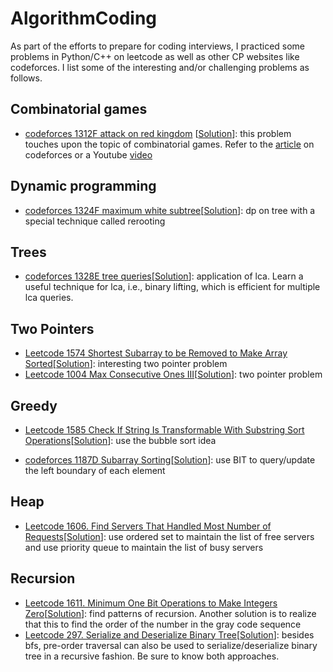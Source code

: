 # AlgorithmCoding

As part of the efforts to prepare for coding interviews, I practiced some problems in Python/C++ on leetcode as well as other CP websites like codeforces.
I list some of the interesting and/or challenging problems as follows.

## Combinatorial games
* [codeforces 1312F attack on red kingdom](https://codeforces.com/contest/1312/problem/F) \[[Solution](codeforces/1312F_attack_on_red_kingdom.cpp)\]: this problem touches upon the topic of combinatorial games. Refer to the [article](https://codeforces.com/blog/entry/66040) on codeforces or a Youtube [video](https://www.youtube.com/watch?v=ymoSFrDmkMY&list=PLOzRYVm0a65fY-Vh8Caiv3wAYmDd7SnrN&index=7)

## Dynamic programming
* [codeforces 1324F maximum white subtree](https://codeforces.com/contest/1324/problem/F)\[[Solution](codeforces/1324F_maximum_white_subtree.cpp)\]: dp on tree with a special technique called rerooting

## Trees
* [codeforces 1328E tree queries](https://codeforces.com/contest/1328/problem/E)\[[Solution](codeforces/1328E_tree_queries.cpp)\]: application of lca. Learn a useful technique for lca, i.e., binary lifting, which is efficient for multiple lca queries.

## Two Pointers
* [Leetcode 1574 Shortest Subarray to be Removed to Make Array Sorted](https://leetcode.com/contest/biweekly-contest-34/problems/shortest-subarray-to-be-removed-to-make-array-sorted/)\[[Solution](leetcode/1574_shortest_subarray_to_be_removed_to_make_array_sorted.cpp)\]: interesting two pointer problem
* [Leetcode 1004 Max Consecutive Ones III](https://leetcode.com/problems/max-consecutive-ones-iii/)\[[Solution](leetcode/1004_max_consecutive_ones_iii.cpp)\]: two pointer problem

## Greedy
* [Leetcode 1585 Check If String Is Transformable With Substring Sort Operations](https://leetcode.com/problems/check-if-string-is-transformable-with-substring-sort-operations/)\[[Solution](leetcode/1585_check_if_string_is_transformable_with_substring_sort_operations.cpp
)\]: use the bubble sort idea

* [codeforces 1187D Subarray Sorting](https://codeforces.com/contest/1187/problem/D)\[[Solution](codeforces/1187D_subarray_sorting.cpp
)\]: use BIT to query/update the left boundary of each element


## Heap
* [Leetcode 1606. Find Servers That Handled Most Number of Requests](https://leetcode.com/contest/biweekly-contest-36/problems/find-servers-that-handled-most-number-of-requests/)\[[Solution](leetcode/1606_find_servers_that_handled_most_number_of_requests.cpp)\]: use ordered set to maintain the list of free servers and use priority queue to maintain the list of busy servers

## Recursion
* [Leetcode 1611. Minimum One Bit Operations to Make Integers Zero](https://leetcode.com/problems/minimum-one-bit-operations-to-make-integers-zero//)\[[Solution](leetcode/1611_minimum_one_bit_operations_to_make_ingeters_zero.py)\]: find patterns of recursion. Another solution is to realize that this to find the order of the number in the gray code sequence
* [Leetcode 297. Serialize and Deserialize Binary Tree](https://leetcode.com/problems/serialize-and-deserialize-binary-tree/)\[[Solution](leetcode/297_serialize_and_deserialize_binary_tree.py)\]: besides bfs, pre-order traversal can also be used to serialize/deserialize binary tree in a recursive fashion. Be sure to know both approaches.
